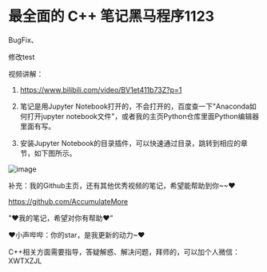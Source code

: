 # 最全面的 C++ 笔记黑马程序1123
BugFix、

修改test

视频讲解：

1. https://www.bilibili.com/video/BV1et411b73Z?p=1


1. 笔记是用Jupyter Notebook打开的，不会打开的，百度查一下"Anaconda如何打开jupyter notebook文件"，或者我的主页Python仓库里面Python编辑器里面有写。
2. 安装Jupyter Notebook的目录插件，可以快速通过目录，跳转到相应的章节，如下图所示。

![image](https://user-images.githubusercontent.com/60348867/199900750-6ee1becc-d5ce-49ac-81e9-83d4e276114f.png)

补充：我的Github主页，还有其他优秀视频的笔记，希望能帮助到你~~♥

https://github.com/AccumulateMore

"♥我的笔记，希望对你有帮助♥"

♥小声哔哔：你的star，是我更新的动力~♥

C++相关方面需要指导，答疑解惑、解决问题，拜师的，可以加个人微信：XWTXZJL
